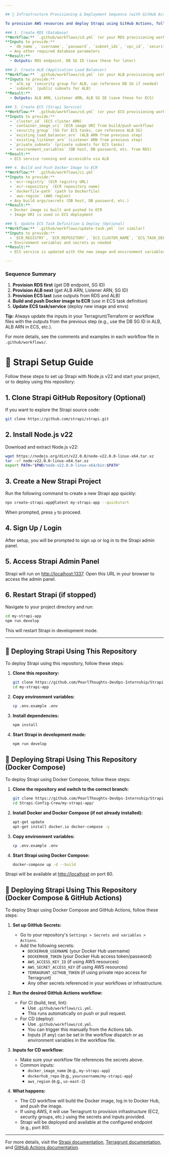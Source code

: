 ```yaml
---

## 🚀 Infrastructure Provisioning & Deployment Sequence (with GitHub Actions)

To provision AWS resources and deploy Strapi using GitHub Actions, follow this recommended sequence:

### 1. Create RDS (Database)
**Workflow:** `.github/workflows/cd.yml` (or your RDS provisioning workflow)
**Inputs to provide:**
  - `db_name`, `username`, `password`, `subnet_ids`, `vpc_id`, `security_group` (SG for DB access)
  - Any other required database parameters
**Result:**
  - Outputs: RDS endpoint, DB SG ID (save these for later)

### 2. Create ALB (Application Load Balancer)
**Workflow:** `.github/workflows/cd.yml` (or your ALB provisioning workflow)
**Inputs to provide:**
  - `alb_sg` (security group for ALB, can reference DB SG if needed)
  - `subnets` (public subnets for ALB)
**Result:**
  - Outputs: ALB ARN, Listener ARN, ALB SG ID (save these for ECS)

### 3. Create ECS (Strapi Service)
**Workflow:** `.github/workflows/cd.yml` (or your ECS provisioning workflow)
**Inputs to provide:**
  - `cluster_id` (ECS cluster ARN)
  - `container_image_uri` (ECR image URI from build/push workflow)
  - `security_group` (SG for ECS tasks, can reference ALB SG)
  - `existing_load_balancer_arn` (ALB ARN from previous step)
  - `existing_listener_arn` (Listener ARN from previous step)
  - `private_subnets` (private subnets for ECS tasks)
  - `environment_variables` (DB host, DB password, etc. from RDS)
**Result:**
  - ECS service running and accessible via ALB

### 4. Build and Push Docker Image to ECR
**Workflow:** `.github/workflows/ci.yml`
**Inputs to provide:**
  - `ecr-registry` (ECR registry URL)
  - `ecr-repository` (ECR repository name)
  - `dockerfile-path` (path to Dockerfile)
  - `aws-region` (AWS region)
  - Any build args/secrets (DB host, DB password, etc.)
**Result:**
  - Docker image is built and pushed to ECR
  - Image URI is used in ECS deployment

### 5. Update ECS Task Definition & Deploy (Optional)
**Workflow:** `.github/workflows/update-task.yml` (or similar)
**Inputs to provide:**
  - `ECR_REGISTRY`, `ECR_REPOSITORY`, `ECS_CLUSTER_NAME`, `ECS_TASK_DEFINITION`, `ECS_SERVICE_NAME`, `CONTAINER_NAME`, `aws_region`, `brand_name`
  - Environment variables and secrets as needed
**Result:**
  - ECS service is updated with the new image and environment variables

---
```


### Sequence Summary
1. **Provision RDS first** (get DB endpoint, SG ID)
2. **Provision ALB next** (get ALB ARN, Listener ARN, SG ID)
3. **Provision ECS last** (use outputs from RDS and ALB)
4. **Build and push Docker image to ECR** (use in ECS task definition)
5. **Update ECS task/service** (deploy new image and envs)

**Tip:** Always update the inputs in your Terragrunt/Terraform or workflow files with the outputs from the previous step (e.g., use the DB SG ID in ALB, ALB ARN in ECS, etc.).

For more details, see the comments and examples in each workflow file in `.github/workflows/`.
# 🚀 Strapi Setup Guide

Follow these steps to set up Strapi with Node.js v22 and start your project, or to deploy using this repository:

## 1. Clone Strapi GitHub Repository (Optional)

If you want to explore the Strapi source code:

```sh
git clone https://github.com/strapi/strapi.git
```

## 2. Install Node.js v22

Download and extract Node.js v22:

```sh
wget https://nodejs.org/dist/v22.0.0/node-v22.0.0-linux-x64.tar.xz
tar -xf node-v22.0.0-linux-x64.tar.xz
export PATH="$PWD/node-v22.0.0-linux-x64/bin:$PATH"
```

## 3. Create a New Strapi Project

Run the following command to create a new Strapi app quickly:

```sh
npx create-strapi-app@latest my-strapi-app --quickstart
```

When prompted, press `y` to proceed.

## 4. Sign Up / Login

After setup, you will be prompted to sign up or log in to the Strapi admin panel.

## 5. Access Strapi Admin Panel

Strapi will run on [http://localhost:1337](http://localhost:1337). Open this URL in your browser to access the admin panel.


## 6. Restart Strapi (if stopped)

Navigate to your project directory and run:

```sh
cd my-strapi-app
npm run develop
```

This will restart Strapi in development mode.

---

## 🚢 Deploying Strapi Using This Repository

To deploy Strapi using this repository, follow these steps:

1. **Clone this repository:**
   ```sh
   git clone https://github.com/PearlThoughts-DevOps-Internship/Strapi-Config-Crew.git  -b toufik-jamadar
   cd my-strapi-app
   ```

2. **Copy environment variables:**
   ```sh
   cp .env.example .env
   ```

3. **Install dependencies:**
   ```sh
   npm install
   ```

4. **Start Strapi in development mode:**
   ```sh
   npm run develop
   ```

## 🚢 Deploying Strapi Using This Repository (Docker Compose)

To deploy Strapi using Docker Compose, follow these steps:

1. **Clone the repository and switch to the correct branch:**
   ```sh
   git clone https://github.com/PearlThoughts-DevOps-Internship/Strapi-Config-Crew.git -b toufik-jamadar
   cd Strapi-Config-Crew/my-strapi-app/
   ```

2. **Install Docker and Docker Compose (if not already installed):**
   ```sh
   apt-get update
   apt-get install docker.io docker-compose -y
   ```

3. **Copy environment variables:**
   ```sh
   cp .env.example .env
   ```

4. **Start Strapi using Docker Compose:**
   ```sh
   docker-compose up -d --build
   ```

Strapi will be available at [http://localhost](http://localhost) on port 80.

## 🚢 Deploying Strapi Using This Repository (Docker Compose & GitHub Actions)

To deploy Strapi using Docker Compose and GitHub Actions, follow these steps:

1. **Set up GitHub Secrets:**
   - Go to your repository's `Settings > Secrets and variables > Actions`.
   - Add the following secrets:
     - `DOCKERHUB_USERNAME` (your Docker Hub username)
     - `DOCKERHUB_TOKEN` (your Docker Hub access token/password)
     - `AWS_ACCESS_KEY_ID` (if using AWS resources)
     - `AWS_SECRET_ACCESS_KEY` (if using AWS resources)
     - `TERRAGRUNT_GITHUB_TOKEN` (if using private repo access for Terragrunt)
     - Any other secrets referenced in your workflows or infrastructure.

2. **Run the desired GitHub Actions workflow:**
   - For CI (build, test, lint):
     - Use `.github/workflows/ci.yml`.
     - This runs automatically on push or pull request.
   - For CD (deploy):
     - Use `.github/workflows/cd.yml`.
     - You can trigger this manually from the Actions tab.
     - Inputs (if any) can be set in the workflow dispatch or as environment variables in the workflow file.

3. **Inputs for CD workflow:**
   - Make sure your workflow file references the secrets above.
   - Common inputs:
     - `docker_image_name` (e.g., `my-strapi-app`)
     - `dockerhub_repo` (e.g., `yourusername/my-strapi-app`)
     - `aws_region` (e.g., `us-east-2`)

4. **What happens:**
   - The CD workflow will build the Docker image, log in to Docker Hub, and push the image.
   - If using AWS, it will use Terragrunt to provision infrastructure (EC2, security groups, etc.) using the secrets and inputs provided.
   - Strapi will be deployed and available at the configured endpoint (e.g., port 80).

---

For more details, visit the [Strapi documentation](https://docs.strapi.io/), [Terragrunt documentation](https://terragrunt.gruntwork.io/), and [GitHub Actions documentation](https://docs.github.com/en/actions).
